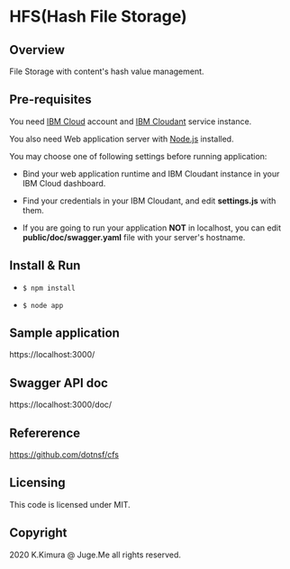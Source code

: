 # HFS(Hash File Storage)

## Overview

File Storage with content's hash value management.


## Pre-requisites

You need [IBM Cloud](https://cloud.ibm.com/) account and [IBM Cloudant](https://www.ibm.com/jp-ja/cloud/cloudant) service instance.

You also need Web application server with [Node.js](https://nodejs.org/) installed.

You may choose one of following settings before running application:

- Bind your web application runtime and IBM Cloudant instance in your IBM Cloud dashboard.

- Find your credentials in your IBM Cloudant, and edit **settings.js** with them.

- If you are going to run your application **NOT** in localhost, you can edit **public/doc/swagger.yaml** file with your server's hostname.


## Install & Run

- `$ npm install`

- `$ node app`


## Sample application

https://localhost:3000/


## Swagger API doc

https://localhost:3000/doc/


## Refererence

https://github.com/dotnsf/cfs


## Licensing

This code is licensed under MIT.


## Copyright

2020 K.Kimura @ Juge.Me all rights reserved.
